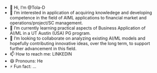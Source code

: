 - 👋 Hi, I’m @Tola-D
- 👀 I’m interested in application of acquiring knowledege and developing competence in the field of AIML applications to financial market and operations/project/SC management.
- 🌱 I’m currently learning practical aspects of Business Application of AI/ML in a UT Austin (USA) PG program.
- 💞️ I’m looking to collaborate on analyzing existing AI/ML models and hopefully contributing innovative ideas, over the long term, to support further advancement in this field.
- 📫 How to reach me: LINKEDIN
- 😄 Pronouns: He
- ⚡ Fun fact: ...

<!---
Tola-D/Tola-D is a ✨ special ✨ repository because its `README.md` (this file) appears on your GitHub profile.
You can click the Preview link to take a look at your changes.
--->
